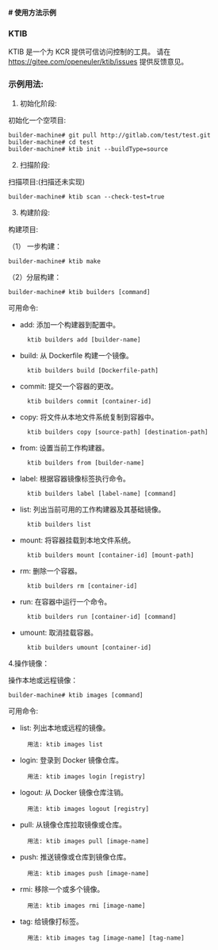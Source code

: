 **# 使用方法示例**

### **KTIB**
KTIB 是一个为 KCR 提供可信访问控制的工具。
请在 https://gitee.com/openeuler/ktib/issues 提供反馈意见。

### **示例用法:**
1. 初始化阶段:

初始化一个空项目:
    
    builder-machine# git pull http://gitlab.com/test/test.git
    builder-machine# cd test
    builder-machine# ktib init --buildType=source

2. 扫描阶段:

扫描项目:(扫描还未实现)

    builder-machine# ktib scan --check-test=true 

3. 构建阶段:

构建项目:

（1） 一步构建：

    builder-machine# ktib make

（2）分层构建：

    builder-machine# ktib builders [command]

可用命令:

* add: 添加一个构建器到配置中。

        ktib builders add [builder-name]
* build: 从 Dockerfile 构建一个镜像。

        ktib builders build [Dockerfile-path]
* commit: 提交一个容器的更改。

        ktib builders commit [container-id]

* copy: 将文件从本地文件系统复制到容器中。

        ktib builders copy [source-path] [destination-path]

* from: 设置当前工作构建器。

        ktib builders from [builder-name]

* label: 根据容器镜像标签执行命令。

        ktib builders label [label-name] [command]

* list: 列出当前可用的工作构建器及其基础镜像。

        ktib builders list 

* mount: 将容器挂载到本地文件系统。

        ktib builders mount [container-id] [mount-path]

* rm: 删除一个容器。

        ktib builders rm [container-id]

* run: 在容器中运行一个命令。

        ktib builders run [container-id] [command]

* umount: 取消挂载容器。

        ktib builders umount [container-id]

4.操作镜像：

操作本地或远程镜像：

    builder-machine# ktib images [command]

可用命令:

* list: 列出本地或远程的镜像。

        用法: ktib images list 

* login: 登录到 Docker 镜像仓库。

        用法: ktib images login [registry]

* logout: 从 Docker 镜像仓库注销。

        用法: ktib images logout [registry]

* pull: 从镜像仓库拉取镜像或仓库。

        用法: ktib images pull [image-name]

* push: 推送镜像或仓库到镜像仓库。

        用法: ktib images push [image-name]

* rmi: 移除一个或多个镜像。

        用法: ktib images rmi [image-name]

* tag: 给镜像打标签。

        用法: ktib images tag [image-name] [tag-name]



